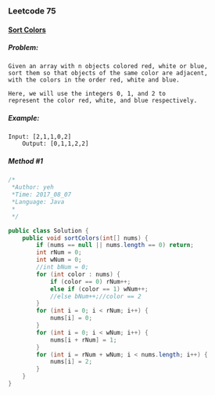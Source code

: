 

### Leetcode 75
#### [Sort Colors](https://leetcode.com/problems/sort-colors)

  

##### ***Problem:***

    Given an array with n objects colored red, white or blue, 
    sort them so that objects of the same color are adjacent, 
    with the colors in the order red, white and blue.

    Here, we will use the integers 0, 1, and 2 to 
    represent the color red, white, and blue respectively.
    
##### ***Example:***

    Input: [2,1,1,0,2]
        Output: [0,1,1,2,2]


##### *Method #1*
``` java
/*
 *Author: yeh
 *Time: 2017_08_07
 *Language: Java
 *
 */

public class Solution {
    public void sortColors(int[] nums) {
        if (nums == null || nums.length == 0) return;
        int rNum = 0;
        int wNum = 0;
        //int bNum = 0;
        for (int color : nums) {
            if (color == 0) rNum++;
            else if (color == 1) wNum++;
            //else bNum++;//color == 2
        }
        for (int i = 0; i < rNum; i++) {
            nums[i] = 0;
        }
        for (int i = 0; i < wNum; i++) {
            nums[i + rNum] = 1;
        }
        for (int i = rNum + wNum; i < nums.length; i++) {
            nums[i] = 2;
        }
    }
}
```
